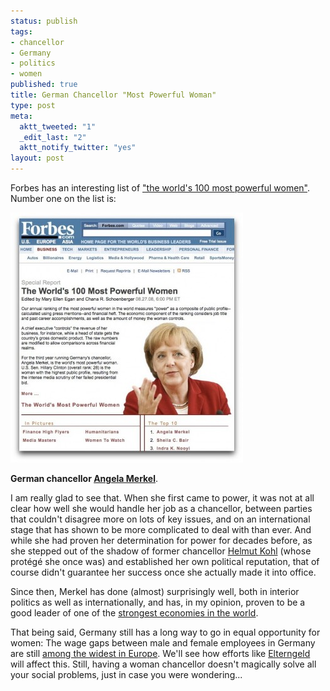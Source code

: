 ```yaml
--- 
status: publish
tags: 
- chancellor
- Germany
- politics
- women
published: true
title: German Chancellor "Most Powerful Woman"
type: post
meta: 
  aktt_tweeted: "1"
  _edit_last: "2"
  aktt_notify_twitter: "yes"
layout: post
---
```

Forbes has an interesting list of <a href="http://www.forbes.com/women/">"the world's 100 most powerful women"</a>. Number one on the list is:

<a href="/media/wp/2008/09/100-most-powerful-women.jpg"><img src="/media/wp/2008/09/100-most-powerful-women-372x400.jpg" alt="" title="Forbes: 100 Most Powerful Women" width="372" height="400" class="alignnone size-medium wp-image-1604" /></a>

<strong>German chancellor <a href="http://en.wikipedia.org/wiki/Angela_Merkel">Angela Merkel</a></strong>.

I am really glad to see that. When she first came to power, it was not at all clear how well she would handle her job as a chancellor, between parties that couldn't disagree more on lots of key issues, and on an international stage that has shown to be more complicated to deal with than ever. And while she had proven her determination for power for decades before, as she stepped out of the shadow of former chancellor <a href="http://en.wikipedia.org/wiki/Helmut_Kohl">Helmut Kohl</a> (whose protégé she once was) and established her own political reputation, that of course didn't guarantee her success once she actually made it into office.

Since then, Merkel has done (almost) surprisingly well, both in interior politics as well as internationally, and has, in my opinion, proven to be a good leader of one of the <a href="http://en.wikipedia.org/wiki/List_of_countries_by_GDP_(nominal)">strongest economies in the world</a>.

That being said, Germany still has a long way to go in equal opportunity for women: The wage gaps between male and female employees in Germany are still <a href="http://www.nytimes.com/2008/09/03/business/worldbusiness/03women.html">among the widest in Europe</a>. We'll see how efforts like <a href="http://en.wikipedia.org/wiki/Elterngeld">Elterngeld</a> will affect this. Still, having a woman chancellor doesn't magically solve all your social problems, just in case you were wondering...
